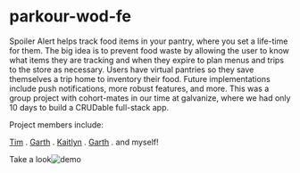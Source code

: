 # parkour-wod-fe
Spoiler Alert helps track food items in your pantry, where you set a life-time for them. The big idea is to prevent food waste by allowing the user to know what items they are tracking and when they expire to plan menus and trips to the store as necessary. Users have virtual pantries so they save themselves a trip home to inventory their food. Future implementations include push notifications, more robust features, and more. This was a group project with cohort-mates in our time at galvanize, where we had only 10 days to build a CRUDable full-stack app.  


Project members include:

[Tim](https://github.com/yhtomitim) . 
[Garth]() . 
[Kaitlyn]() . 
[Garth]() . 
and myself!  


Take a look![demo](https://drive.google.com/open?id=1Ug2gwkUkSxC1ugGT5WRms2wSHvqSJO0_)
